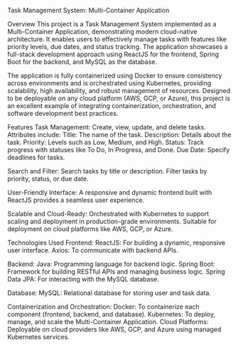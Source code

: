 Task Management System: Multi-Container Application

Overview
This project is a Task Management System implemented as a Multi-Container Application, demonstrating modern cloud-native architecture. It enables users to effectively manage tasks with features like priority levels, due dates, and status tracking. The application showcases a full-stack development approach using ReactJS for the frontend, Spring Boot for the backend, and MySQL as the database.

The application is fully containerized using Docker to ensure consistency across environments and is orchestrated using Kubernetes, providing scalability, high availability, and robust management of resources. Designed to be deployable on any cloud platform (AWS, GCP, or Azure), this project is an excellent example of integrating containerization, orchestration, and software development best practices.




Features
Task Management:
Create, view, update, and delete tasks.
Attributes include:
Title: The name of the task.
Description: Details about the task.
Priority: Levels such as Low, Medium, and High.
Status: Track progress with statuses like To Do, In Progress, and Done.
Due Date: Specify deadlines for tasks.

Search and Filter:
Search tasks by title or description.
Filter tasks by priority, status, or due date.

User-Friendly Interface:
A responsive and dynamic frontend built with ReactJS provides a seamless user experience.

Scalable and Cloud-Ready:
Orchestrated with Kubernetes to support scaling and deployment in production-grade environments.
Suitable for deployment on cloud platforms like AWS, GCP, or Azure.




Technologies Used
Frontend:
ReactJS: For building a dynamic, responsive user interface.
Axios: To communicate with backend APIs.

Backend:
Java: Programming language for backend logic.
Spring Boot: Framework for building RESTful APIs and managing business logic.
Spring Data JPA: For interacting with the MySQL database.

Database:
MySQL: Relational database for storing user and task data.

Containerization and Orchestration:
Docker: To containerize each component (frontend, backend, and database).
Kubernetes: To deploy, manage, and scale the Multi-Container Application.
Cloud Platforms: Deployable on cloud providers like AWS, GCP, and Azure using managed Kubernetes services.
